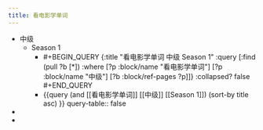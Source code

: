 ```yaml
---
title: 看电影学单词
---
```


- 中级
	- Season 1
		- #+BEGIN_QUERY
		  {:title "看电影学单词 中级 Season 1"
		   :query [:find (pull ?b [*])
		         :where
		         [?p :block/name "看电影学单词"]
		         [?p :block/name "中级"]
		         [?b :block/ref-pages ?p]]}
		  :collapsed? false
		  #+END_QUERY
		- {{query (and [[看电影学单词]] [[中级]] [[Season 1]]) (sort-by title asc) }}
		  query-table:: false
-
-